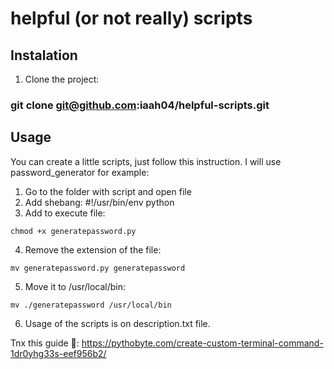 # helpful (or not really) scripts

## Instalation

1. Clone the project:

### git clone git@github.com:iaah04/helpful-scripts.git

## Usage

You can create a little scripts, just follow this instruction. I will use password_generator for example:
1. Go to the folder with script and open file
2. Add shebang: #!/usr/bin/env python
3. Add to execute file: 

```
chmod +x generatepassword.py
```

4. Remove the extension of the file: 

```
mv generatepassword.py generatepassword
```

5. Move it to /usr/local/bin: 

```
mv ./generatepassword /usr/local/bin
```

6. Usage of the scripts is on description.txt file.

Tnx this guide 🖤:
https://pythobyte.com/create-custom-terminal-command-1dr0yhg33s-eef956b2/